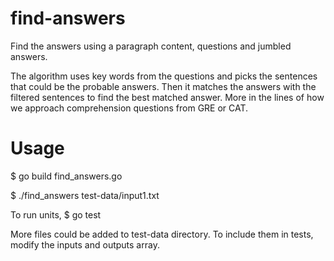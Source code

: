 # find-answers
Find the answers using a paragraph content, questions and jumbled answers.

The algorithm uses key words from the questions and picks the sentences that could be the probable answers.
Then it matches the answers with the filtered sentences to find the best matched answer.
More in the lines of how we approach comprehension questions from GRE or CAT.

# Usage
$ go build find_answers.go
 
$ ./find_answers test-data/input1.txt

To run units,
$ go test


More files could be added to test-data directory. To include them in tests, modify the inputs and outputs array.